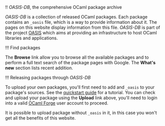 
!! *OASIS-DB*, the comprehensive OCaml package archive

*OASIS-DB* is a collection of released OCaml packages. Each package contains an
`_oasis` file, which is a way to provide information about it. The pages on
this website display information from this file. *OASIS-DB* is part of the
project [OASIS](http://oasis.forge.ocamlcore.org) which aims at providing an
infrastructure to host OCaml libraries and applications.

!!! Find packages

The __Browse__ link allow you to browse all the available packages and to
perform a full text search of the package pages with Google. The 
__What's new__ section lists recent addition.

!!! Releasing packages through *OASIS-DB*

To upload your own packages, you'll first need to add and `_oasis` to your 
package's sources. See the 
[quickstart guide](http://oasis.forge.ocamlcore.org/quickstart.html) 
for a tutorial. You can check and upload your package using the __Upload__ link
above, you'll need to login into a valid 
[OCaml Forge](https://forge.ocamlcore.org) user account to proceed.

It is possible to upload package without `_oasis` in it, in this case you won't
get all the benefits of this website.
